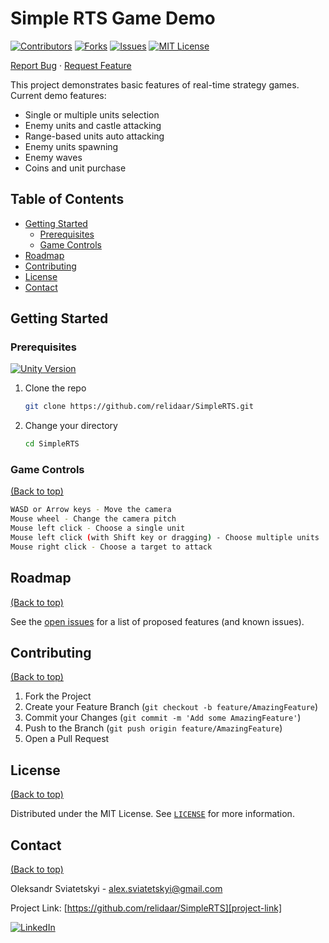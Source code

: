 ﻿# Simple RTS Game Demo

[![Contributors][contributors-shield]][contributors-url]
[![Forks][forks-shield]][forks-url]
[![Issues][issues-shield]][issues-url]
[![MIT License][license-shield]][license-url]

[Report Bug][project-issues-link]
·
[Request Feature][project-issues-link]

This project demonstrates basic features of real-time strategy games. 
Current demo features:
- Single or multiple units selection
- Enemy units and castle attacking
- Range-based units auto attacking
- Enemy units spawning
- Enemy waves
- Coins and unit purchase

## Table of Contents

- [Getting Started](#getting-started)
    - [Prerequisites](#prerequisites)
    - [Game Controls](#game-controls)
- [Roadmap](#roadmap)
- [Contributing](#contributing)
- [License](#license)
- [Contact](#contact)


## Getting Started

### Prerequisites

[![Unity Version][unity-shield]][unity-url]


1. Clone the repo
   ```sh
   git clone https://github.com/relidaar/SimpleRTS.git
   ```
2. Change your directory
   ```sh
   cd SimpleRTS
   ```



### Game Controls
[(Back to top)](#table-of-contents)

```sh
WASD or Arrow keys - Move the camera
Mouse wheel - Change the camera pitch
Mouse left click - Choose a single unit
Mouse left click (with Shift key or dragging) - Choose multiple units
Mouse right click - Choose a target to attack
```



## Roadmap
[(Back to top)](#table-of-contents)

See the [open issues][project-issues-link] for a list of proposed features (and known issues).



## Contributing
[(Back to top)](#table-of-contents)

1. Fork the Project
2. Create your Feature Branch (`git checkout -b feature/AmazingFeature`)
3. Commit your Changes (`git commit -m 'Add some AmazingFeature'`)
4. Push to the Branch (`git push origin feature/AmazingFeature`)
5. Open a Pull Request



## License
[(Back to top)](#table-of-contents)

Distributed under the MIT License. See  [`LICENSE`][license-url] for more information.



## Contact
[(Back to top)](#table-of-contents)

Oleksandr Sviatetskyi - alex.sviatetskyi@gmail.com

Project Link: [https://github.com/relidaar/SimpleRTS][project-link]

[![LinkedIn][linkedin-shield]][linkedin-url]



[project-link]: https://github.com/relidaar/SimpleRTS
[project-issues-link]: https://github.com/relidaar/SimpleRTS/issues

[contributors-shield]: https://img.shields.io/github/contributors/relidaar/SimpleRTS?style=for-the-badge
[contributors-url]: https://github.com/relidaar/SimpleRTS/graphs/contributors

[forks-shield]: https://img.shields.io/github/forks/relidaar/SimpleRTS?style=for-the-badge
[forks-url]: https://github.com/relidaar/SimpleRTS/network/members

[issues-shield]: https://img.shields.io/github/issues/relidaar/SimpleRTS?style=for-the-badge
[issues-url]: https://github.com/relidaar/SimpleRTS/issues

[license-shield]: https://img.shields.io/github/license/relidaar/SimpleRTS?style=for-the-badge
[license-url]: https://github.com/relidaar/SimpleRTS/blob/main/LICENSE

[linkedin-shield]: https://img.shields.io/badge/-LinkedIn-black.svg?style=for-the-badge&logo=linkedin&colorB=555
[linkedin-url]: https://www.linkedin.com/in/oleksandr-sviatetskyi-45424b143/

[unity-shield]: https://img.shields.io/badge/Unity-2019.4-brightgreen.svg?style=flat-square
[unity-url]: https://unity3d.com/get-unity/download
